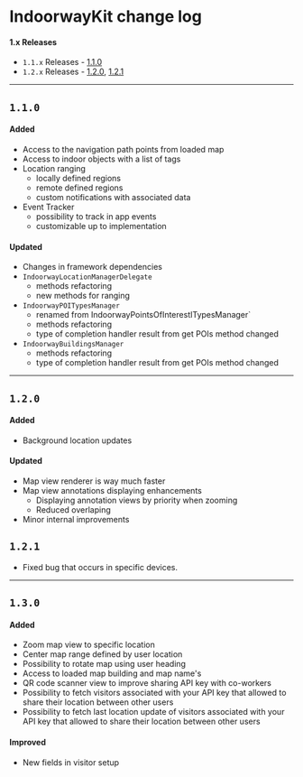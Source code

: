 # IndoorwayKit change log

#### 1.x Releases

- `1.1.x` Releases - [1.1.0](#110)
- `1.2.x` Releases - [1.2.0](#120), [1.2.1](#121)

---

## `1.1.0`

#### Added

* Access to the navigation path points from loaded map
* Access to indoor objects with a list of tags
* Location ranging
	- locally defined regions
	- remote defined regions
	- custom notifications with associated data
* Event Tracker
	- possibility to track in app events
	- customizable up to implementation

#### Updated

* Changes in framework dependencies
* `IndoorwayLocationManagerDelegate`
	- methods refactoring
	- new methods for ranging
* `IndoorwayPOITypesManager`
	- renamed from IndoorwayPointsOfInterestITypesManager`
	- methods refactoring
	- type of completion handler result from get POIs method changed
* `IndoorwayBuildingsManager`
	- methods refactoring
	- type of completion handler result from get POIs method changed

---

## `1.2.0`

#### Added

* Background location updates

#### Updated

* Map view renderer is way much faster
* Map view annotations displaying enhancements
	- Displaying annotation views by priority when zooming
	- Reduced overlaping
* Minor internal improvements

## `1.2.1`

* Fixed bug that occurs in specific devices.

---

## `1.3.0`

#### Added

* Zoom map view to specific location
* Center map range defined by user location
* Possibility to rotate map using user heading
* Access to loaded map building and map name's
* QR code scanner view to improve sharing API key with co-workers
* Possibility to fetch visitors associated with your API key that allowed to share their location between other users
* Possibility to fetch last location update of visitors associated with your API key that allowed to share their location between other users

#### Improved

* New fields in visitor setup
